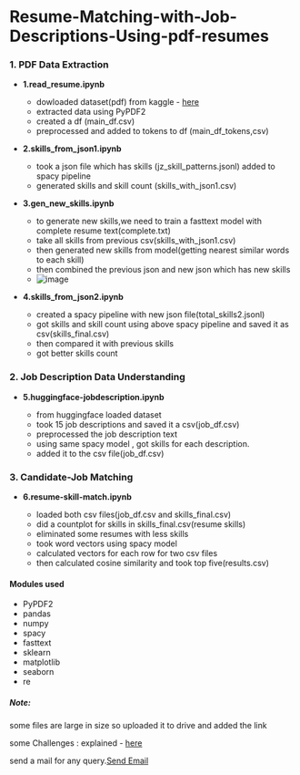 # Resume-Matching-with-Job-Descriptions-Using-pdf-resumes

### 1. PDF Data Extraction

* **1.read_resume.ipynb**

    * dowloaded dataset(pdf) from kaggle - [here](https://www.kaggle.com/datasets/snehaanbhawal/resume-dataset)
    * extracted data using PyPDF2
    * created a df (main_df.csv)
    * preprocessed and added to tokens to df (main_df_tokens,csv)


* **2.skills_from_json1.ipynb**

    * took a json file which has skills (jz_skill_patterns.jsonl) added to spacy pipeline
    * generated skills and skill count (skills_with_json1.csv)



* **3.gen_new_skills.ipynb**

    * to generate new skills,we need to train a fasttext model with complete resume text(complete.txt)
    * take all skills from previous csv(skills_with_json1.csv)
    * then generated new skills from model(getting nearest similar words to each skill)
    * then combined the previous json and new json which has new skills
    * ![image](https://github.com/Hemasundher/Resume-Matching-with-Job-Descriptions-Using-pdf-resumes/assets/89529752/3bec7b9b-e5d8-4a8c-b01b-c394d295a8f1)






* **4.skills_from_json2.ipynb**

    * created a spacy pipeline with new json file(total_skills2.jsonl)
    * got skills and skill count using above spacy pipeline and saved it as csv(skills_final.csv)
    * then compared it with previous skills
    * got better skills count


### 2. Job Description Data Understanding
* **5.huggingface-jobdescription.ipynb**

    * from huggingface loaded dataset
    * took 15 job descriptions and saved it a csv(job_df.csv)
    * preprocessed the job description text
    * using same spacy model , got skills for each description.
    * added it to the csv file(job_df.csv)


### 3. Candidate-Job Matching
* **6.resume-skill-match.ipynb**

    * loaded both csv files(job_df.csv and skills_final.csv)
    * did a countplot for skills in skills_final.csv(resume skills)
    * eliminated some resumes with less skills
    * took word vectors using spacy model
    * calculated vectors for each row for two csv files
    * then calculated cosine similarity and took top five(results.csv)





#### Modules used
* PyPDF2
* pandas
* numpy
* spacy
* fasttext
* sklearn
* matplotlib
* seaborn
* re


##### Note:
some files are large in size so uploaded it to drive and added the link

some Challenges : explained - [here ](https://github.com/Hemasundher/Resume-Matching-with-Job-Descriptions-Using-pdf-resumes/blob/main/challenges.pdf)


send a mail for any query.[Send Email](mailto:hemasundheraluru@gmail.com)
        
